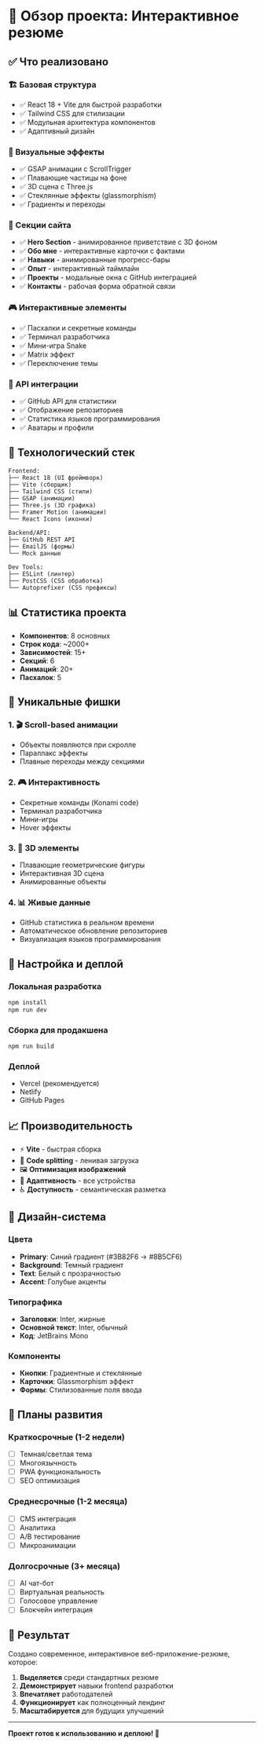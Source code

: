# 🎯 Обзор проекта: Интерактивное резюме

## ✅ Что реализовано

### 🏗️ Базовая структура
- ✅ React 18 + Vite для быстрой разработки
- ✅ Tailwind CSS для стилизации
- ✅ Модульная архитектура компонентов
- ✅ Адаптивный дизайн

### 🎨 Визуальные эффекты
- ✅ GSAP анимации с ScrollTrigger
- ✅ Плавающие частицы на фоне
- ✅ 3D сцена с Three.js
- ✅ Стеклянные эффекты (glassmorphism)
- ✅ Градиенты и переходы

### 📱 Секции сайта
- ✅ **Hero Section** - анимированное приветствие с 3D фоном
- ✅ **Обо мне** - интерактивные карточки с фактами
- ✅ **Навыки** - анимированные прогресс-бары
- ✅ **Опыт** - интерактивный таймлайн
- ✅ **Проекты** - модальные окна с GitHub интеграцией
- ✅ **Контакты** - рабочая форма обратной связи

### 🎮 Интерактивные элементы
- ✅ Пасхалки и секретные команды
- ✅ Терминал разработчика
- ✅ Мини-игра Snake
- ✅ Matrix эффект
- ✅ Переключение темы

### 🔗 API интеграции
- ✅ GitHub API для статистики
- ✅ Отображение репозиториев
- ✅ Статистика языков программирования
- ✅ Аватары и профили

## 🚀 Технологический стек

```
Frontend:
├── React 18 (UI фреймворк)
├── Vite (сборщик)
├── Tailwind CSS (стили)
├── GSAP (анимации)
├── Three.js (3D графика)
├── Framer Motion (анимации)
└── React Icons (иконки)

Backend/API:
├── GitHub REST API
├── EmailJS (формы)
└── Mock данные

Dev Tools:
├── ESLint (линтер)
├── PostCSS (CSS обработка)
└── Autoprefixer (CSS префиксы)
```

## 📊 Статистика проекта

- **Компонентов**: 8 основных
- **Строк кода**: ~2000+
- **Зависимостей**: 15+
- **Секций**: 6
- **Анимаций**: 20+
- **Пасхалок**: 5

## 🎯 Уникальные фишки

### 1. 🎬 Scroll-based анимации
- Объекты появляются при скролле
- Параллакс эффекты
- Плавные переходы между секциями

### 2. 🎮 Интерактивность
- Секретные команды (Konami code)
- Терминал разработчика
- Мини-игры
- Hover эффекты

### 3. 🎨 3D элементы
- Плавающие геометрические фигуры
- Интерактивная 3D сцена
- Анимированные объекты

### 4. 📊 Живые данные
- GitHub статистика в реальном времени
- Автоматическое обновление репозиториев
- Визуализация языков программирования

## 🔧 Настройка и деплой

### Локальная разработка
```bash
npm install
npm run dev
```

### Сборка для продакшена
```bash
npm run build
```

### Деплой
- Vercel (рекомендуется)
- Netlify
- GitHub Pages

## 📈 Производительность

- ⚡ **Vite** - быстрая сборка
- 🎯 **Code splitting** - ленивая загрузка
- 🖼️ **Оптимизация изображений**
- 📱 **Адаптивность** - все устройства
- ♿ **Доступность** - семантическая разметка

## 🎨 Дизайн-система

### Цвета
- **Primary**: Синий градиент (#3B82F6 → #8B5CF6)
- **Background**: Темный градиент
- **Text**: Белый с прозрачностью
- **Accent**: Голубые акценты

### Типографика
- **Заголовки**: Inter, жирные
- **Основной текст**: Inter, обычный
- **Код**: JetBrains Mono

### Компоненты
- **Кнопки**: Градиентные и стеклянные
- **Карточки**: Glassmorphism эффект
- **Формы**: Стилизованные поля ввода

## 🚀 Планы развития

### Краткосрочные (1-2 недели)
- [ ] Темная/светлая тема
- [ ] Многоязычность
- [ ] PWA функциональность
- [ ] SEO оптимизация

### Среднесрочные (1-2 месяца)
- [ ] CMS интеграция
- [ ] Аналитика
- [ ] A/B тестирование
- [ ] Микроанимации

### Долгосрочные (3+ месяца)
- [ ] AI чат-бот
- [ ] Виртуальная реальность
- [ ] Голосовое управление
- [ ] Блокчейн интеграция

## 🎯 Результат

Создано современное, интерактивное веб-приложение-резюме, которое:

1. **Выделяется** среди стандартных резюме
2. **Демонстрирует** навыки frontend разработки
3. **Впечатляет** работодателей
4. **Функционирует** как полноценный лендинг
5. **Масштабируется** для будущих улучшений

---

**Проект готов к использованию и деплою! 🚀**
